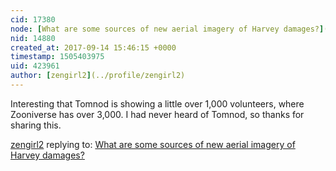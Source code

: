 ```yaml
---
cid: 17380
node: [What are some sources of new aerial imagery of Harvey damages?](../notes/warren/09-12-2017/what-are-some-sources-of-new-aerial-imagery-of-harvey-damages)
nid: 14880
created_at: 2017-09-14 15:46:15 +0000
timestamp: 1505403975
uid: 423961
author: [zengirl2](../profile/zengirl2)
---
```


Interesting that Tomnod is showing a little over 1,000 volunteers, where Zooniverse has over 3,000. I had never heard of Tomnod, so thanks for sharing this.


[zengirl2](../profile/zengirl2) replying to: [What are some sources of new aerial imagery of Harvey damages?](../notes/warren/09-12-2017/what-are-some-sources-of-new-aerial-imagery-of-harvey-damages)

